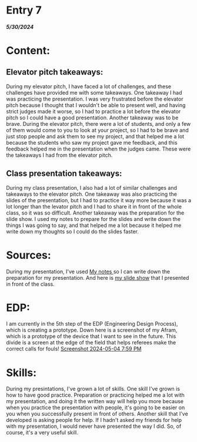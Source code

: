 # Entry 7
##### 5/30/2024

# Content:

## Elevator pitch takeaways:

During my elevator pitch, I have faced a lot of challenges, and these challenges have provided me with some takeaways. One takeaway I had was practicing the presentation. I was very frustrated before the elevator pitch because I thought that I wouldn't be able to present well, and having strict judges made it worse, so I had to practice a lot before the elevator pitch so I could have a good presentation. Another takeaway was to be brave. During the elevator pitch, there were a lot of students, and only a few of them would come to you to look at your project, so I had to be brave and just stop people and ask them to see my project, and that helped me a lot because the students who saw my project gave me feedback, and this feedback helped me in the presentation when the judges came. These were the takeaways I had from the elevator pitch.
## Class presentation takeaways:
During my class presentation, I also had a lot of similar challenges and takeaways to the elevator pitch. One takeaway was also practicing the slides of the presentation, but I had to practice it way more because it was a lot longer than the levator pitch and I had to share it in front of the whole class, so it was so difficult. Another takeaway was the preparation for the slide show. I used my notes to prepare for the slides and write down the things I was going to say, and that helped me a lot because it helped me write down my thoughts so I could do the slides faster. 

# Sources:
During my presentation, I've used [My notes ](https://docs.google.com/document/d/1LMmkylA_xuVpdzjHb0oRsbM4Yx3c70EypvJGkC6xv3g/edit#heading=h.6o1f62qg6jz9) so I can write down the preparation for my presentation. And here is [my slide show](https://docs.google.com/presentation/d/1NfoDNkZOYw1XRO39RQjFp-yyW1_oc1qRyuYNA7rK4Fs/edit#slide=id.p) that I presented in front of the class.

# EDP:
I am currently in the 5th step of the EDP (Engineering Design Process), which is creating a prototype. Down here is a screenshot of my Afram, which is a prototype of the device that I want to see in the future. This divide is a screen at the edge of the field that helps referees make the correct calls for fouls! [Screenshot 2024-05-04 7:59 PM](https://github.com/omarm4400/sep10-freedom-project/assets/146861785/0310c514-a853-4672-ac4f-1a461da31b3a)


# Skills:
During my presintations, I've grown a lot of skills. One skill I've grown is how to have good practice. Preparation or practicing helped me a lot with my presentation, and doing it the written way will help you more because when you practice the presentation with people, it's going to be easier on you when you successfully present in front of others. Another skill that I've developed is asking people for help. If I hadn't asked my friends for help with my presentation, I would never have presented the way I did. So, of course, it's a very useful skill. 

